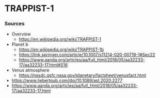 # TRAPPIST-1

### Sources
- Overview
  - https://en.wikipedia.org/wiki/TRAPPIST-1
- Planet b  
  - https://en.wikipedia.org/wiki/TRAPPIST-1b
  - https://link.springer.com/article/10.1007/s11214-020-00719-1#Sec22  
  - https://www.aanda.org/articles/aa/full_html/2018/05/aa32233-17/aa32233-17.html#S16
- Venus atmosphere  
  - https://nssdc.gsfc.nasa.gov/planetary/factsheet/venusfact.html  
- https://www.liebertpub.com/doi/10.1089/ast.2020.2277
- https://www.aanda.org/articles/aa/full_html/2018/05/aa32233-17/aa32233-17.html